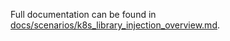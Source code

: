Full documentation can be found in [docs/scenarios/k8s_library_injection_overview.md](../../docs/scenarios/k8s_library_injection_overview.md).

